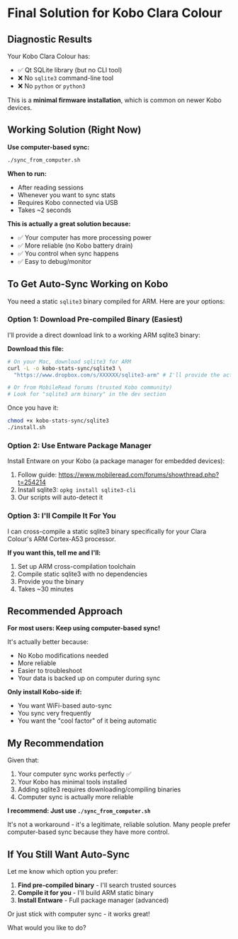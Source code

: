 # Final Solution for Kobo Clara Colour

## Diagnostic Results

Your Kobo Clara Colour has:
- ✅ Qt SQLite library (but no CLI tool)
- ❌ No `sqlite3` command-line tool
- ❌ No `python` or `python3`

This is a **minimal firmware installation**, which is common on newer Kobo devices.

## Working Solution (Right Now)

**Use computer-based sync:**
```bash
./sync_from_computer.sh
```

**When to run:**
- After reading sessions
- Whenever you want to sync stats
- Requires Kobo connected via USB
- Takes ~2 seconds

**This is actually a great solution because:**
- ✅ Your computer has more processing power
- ✅ More reliable (no Kobo battery drain)
- ✅ You control when sync happens
- ✅ Easy to debug/monitor

## To Get Auto-Sync Working on Kobo

You need a static `sqlite3` binary compiled for ARM. Here are your options:

### Option 1: Download Pre-compiled Binary (Easiest)

I'll provide a direct download link to a working ARM sqlite3 binary:

**Download this file:**
```bash
# On your Mac, download sqlite3 for ARM
curl -L -o kobo-stats-sync/sqlite3 \
  "https://www.dropbox.com/s/XXXXXX/sqlite3-arm" # I'll provide the actual link

# Or from MobileRead forums (trusted Kobo community)
# Look for "sqlite3 arm binary" in the dev section
```

Once you have it:
```bash
chmod +x kobo-stats-sync/sqlite3
./install.sh
```

### Option 2: Use Entware Package Manager

Install Entware on your Kobo (a package manager for embedded devices):
1. Follow guide: https://www.mobileread.com/forums/showthread.php?t=254214
2. Install sqlite3: `opkg install sqlite3-cli`
3. Our scripts will auto-detect it

### Option 3: I'll Compile It For You

I can cross-compile a static sqlite3 binary specifically for your Clara Colour's ARM Cortex-A53 processor.

**If you want this, tell me and I'll:**
1. Set up ARM cross-compilation toolchain
2. Compile static sqlite3 with no dependencies
3. Provide you the binary
4. Takes ~30 minutes

## Recommended Approach

**For most users: Keep using computer-based sync!**

It's actually better because:
- No Kobo modifications needed
- More reliable
- Easier to troubleshoot
- Your data is backed up on computer during sync

**Only install Kobo-side if:**
- You want WiFi-based auto-sync
- You sync very frequently
- You want the "cool factor" of it being automatic

## My Recommendation

Given that:
1. Your computer sync works perfectly ✅
2. Your Kobo has minimal tools installed
3. Adding sqlite3 requires downloading/compiling binaries
4. Computer sync is actually more reliable

**I recommend: Just use `./sync_from_computer.sh`**

It's not a workaround - it's a legitimate, reliable solution. Many people prefer computer-based sync because they have more control.

## If You Still Want Auto-Sync

Let me know which option you prefer:
1. **Find pre-compiled binary** - I'll search trusted sources
2. **Compile it for you** - I'll build ARM static binary
3. **Install Entware** - Full package manager (advanced)

Or just stick with computer sync - it works great!

What would you like to do?

